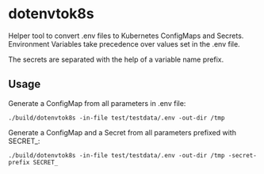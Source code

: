 # dotenvtok8s
Helper tool to convert .env files to Kubernetes ConfigMaps and Secrets. Environment Variables take
precedence over values set in the .env file.

The secrets are separated with the help of a variable name prefix.

## Usage
Generate a ConfigMap from all parameters in .env file:
```
./build/dotenvtok8s -in-file test/testdata/.env -out-dir /tmp
```

Generate a ConfigMap and a Secret from all parameters prefixed with SECRET_:
```
./build/dotenvtok8s -in-file test/testdata/.env -out-dir /tmp -secret-prefix SECRET_
```
